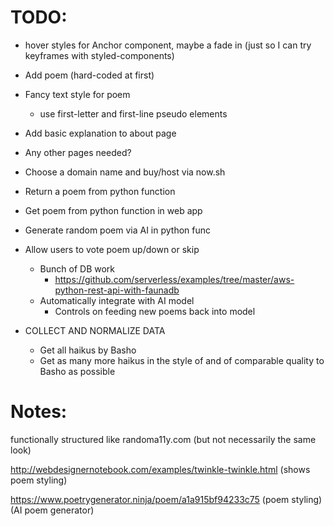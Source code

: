 # TODO:

* hover styles for Anchor component, maybe a fade in (just so I can try keyframes with styled-components)
* Add poem (hard-coded at first)
* Fancy text style for poem
  * use first-letter and first-line pseudo elements
* Add basic explanation to about page

* Any other pages needed?

* Choose a domain name and buy/host via now.sh

* Return a poem from python function
* Get poem from python function in web app
* Generate random poem via AI in python func
* Allow users to vote poem up/down or skip
  * Bunch of DB work
    * https://github.com/serverless/examples/tree/master/aws-python-rest-api-with-faunadb
  * Automatically integrate with AI model
    * Controls on feeding new poems back into model

* COLLECT AND NORMALIZE DATA
  * Get all haikus by Basho
  * Get as many more haikus in the style of and of comparable quality to Basho as possible

# Notes:

functionally structured like randoma11y.com (but not necessarily the same look)

http://webdesignernotebook.com/examples/twinkle-twinkle.html
(shows poem styling)

https://www.poetrygenerator.ninja/poem/a1a915bf94233c75
(poem styling)
(AI poem generator)

